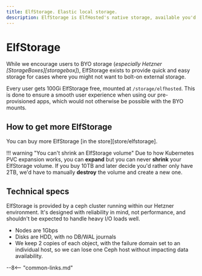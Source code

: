 ```yaml
---
title: ElfStorage. Elastic local storage.
description: ElfStorage is ElfHosted's native storage, available you'd prefer not to BYO
---
```


# ElfStorage

While we encourage users to BYO storage (*especially Hetzner [StorageBoxes][storagebox]*), ElfStorage exists to provide quick and easy storage for cases where you might not want to bolt-on external storage.

Every user gets 100Gi ElfStorage free, mounted at `/storage/elfhosted`. This is done to ensure a smooth user experience when using our pre-provisioned apps, which would not otherwise be possible with the BYO mounts.

## How to get more ElfStorage

You can buy more ElfStorage [in the store][store/elfstorage].

!!! warning "You can't shrink an ElfStorage volume"
    Due to how Kubernetes PVC expansion works, you can **expand** but you can never **shrink** your ElfStorage volume. If you buy 10TB and later decide you'd rather only have 2TB, we'd have to manually **destroy** the volume and create a new one.

## Technical specs

ElfStorage is provided by a ceph cluster running within our Hetzner environment. It's designed with reliability in mind, not performance, and shouldn't be expected to handle heavy I/O loads well.

* Nodes are 1Gbps
* Disks are HDD, with no DB/WAL journals
* We keep 2 copies of each object, with the failure domain set to an individual host, so we can lose one Ceph host without impacting data availability.

--8<-- "common-links.md"